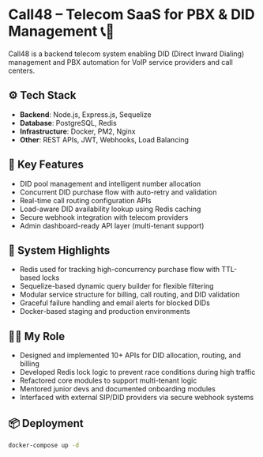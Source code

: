 # Call48 – Telecom SaaS for PBX & DID Management 📞🔧

Call48 is a backend telecom system enabling DID (Direct Inward Dialing) management and PBX automation for VoIP service providers and call centers.

## ⚙️ Tech Stack

- **Backend**: Node.js, Express.js, Sequelize
- **Database**: PostgreSQL, Redis
- **Infrastructure**: Docker, PM2, Nginx
- **Other**: REST APIs, JWT, Webhooks, Load Balancing

## 🔑 Key Features

- DID pool management and intelligent number allocation
- Concurrent DID purchase flow with auto-retry and validation
- Real-time call routing configuration APIs
- Load-aware DID availability lookup using Redis caching
- Secure webhook integration with telecom providers
- Admin dashboard-ready API layer (multi-tenant support)

## 🧠 System Highlights

- Redis used for tracking high-concurrency purchase flow with TTL-based locks
- Sequelize-based dynamic query builder for flexible filtering
- Modular service structure for billing, call routing, and DID validation
- Graceful failure handling and email alerts for blocked DIDs
- Docker-based staging and production environments

## 👨‍💻 My Role

- Designed and implemented 10+ APIs for DID allocation, routing, and billing
- Developed Redis lock logic to prevent race conditions during high traffic
- Refactored core modules to support multi-tenant logic
- Mentored junior devs and documented onboarding modules
- Interfaced with external SIP/DID providers via secure webhook systems

## 📦 Deployment

```bash
docker-compose up -d

